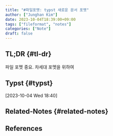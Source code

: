 ```yaml
---
title: "#파일포멧: typst 새로운 문서 포멧"
author: ["Junghan Kim"]
date: 2023-10-04T18:39:00+09:00
tags: ["fileformat", "notes"]
categories: ["Note"]
draft: false
---
```


## TL;DR {#tl-dr}

파일 포멧 중요. 차세대 포멧을 위하여


## Typst {#typst}

<span class="timestamp-wrapper"><span class="timestamp">[2023-10-04 Wed 18:40]</span></span>


## Related-Notes {#related-notes}

## References

<style>.csl-entry{text-indent: -1.5em; margin-left: 1.5em;}</style><div class="csl-bib-body">
</div>

